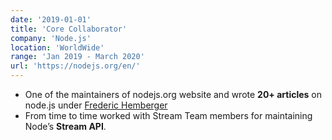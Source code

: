 ```yaml
---
date: '2019-01-01'
title: 'Core Collaborator'
company: 'Node.js'
location: 'WorldWide'
range: 'Jan 2019 - March 2020'
url: 'https://nodejs.org/en/'
---
```


- One of the maintainers of nodejs.org website and wrote **20+ articles** on node.js under [Frederic Hemberger](https://twitter.com/fhemberger)
- From time to time worked with Stream Team members for maintaining Node’s **Stream API**.
